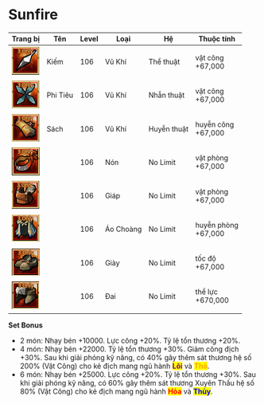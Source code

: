 # Sunfire

| Trang bị                                     | Tên      | Level | Loại      | Hệ          | Thuộc tính                    |
| -------------------------------------------- | -------- | ----- | --------- | ----------- | ----------------------------- |
| ![](<../../.gitbook/assets/image (411).png>) | Kiếm     | 106   | Vũ Khí    | Thể thuật   | <p>vật công<br>+67,000</p>    |
| ![](<../../.gitbook/assets/image (385).png>) | Phi Tiêu | 106   | Vũ Khí    | Nhẫn thuật  | <p>vật công<br>+67,000</p>    |
| ![](<../../.gitbook/assets/image (427).png>) | Sách     | 106   | Vũ Khí    | Huyễn thuật | <p>huyễn công<br>+67,000</p>  |
| ![](<../../.gitbook/assets/image (391).png>) |          | 106   | Nón       | No Limit    | <p>vật phòng<br>+67,000</p>   |
| ![](<../../.gitbook/assets/image (425).png>) |          | 106   | Giáp      | No Limit    | <p>vật phòng<br>+67,000</p>   |
| ![](<../../.gitbook/assets/image (363).png>) |          | 106   | Áo Choàng | No Limit    | <p>huyễn phòng<br>+67,000</p> |
| ![](<../../.gitbook/assets/image (419).png>) |          | 106   | Giày      | No Limit    | <p>tốc độ<br>+67,000</p>      |
| ![](<../../.gitbook/assets/image (369).png>) |          | 106   | Đai       | No Limit    | <p>thể lực<br>+670,000</p>    |

&#x20;

**Set Bonus**

* 2 món: Nhạy bén +10000. Lực công +20%. Tỷ lệ tổn thương +20%.
* 4 món: Nhạy bén +22000. Tỷ lệ tổn thương +30%. Giảm công địch +30%. Sau khi giải phóng kỹ năng, có 40% gây thêm sát thương hệ số 200% (Vật Công) cho kẻ địch mang ngũ hành <mark style="color:purple;">**Lôi**</mark> và <mark style="color:orange;">**Thổ**</mark>.
* 6 món: Nhạy bén +25000. Lực công +20%. Tỷ lệ tổn thương +30%. Sau khi giải phóng kỹ năng, có 60% gây thêm sát thương Xuyên Thấu hệ số 80% (Vật Công) cho kẻ địch mang ngũ hành <mark style="color:red;">**Hỏa**</mark> và <mark style="color:blue;">**Thủy**</mark>.
